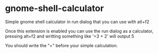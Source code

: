 gnome-shell-calculator
======================

Simple gnome shell calculator in run dialog that you can use with atl+f2

Once this extension is enabled you can use the run dialog as a
calculator, pressing alt+f2 and writting something like '=3 + 2' will
output 5

You should write the "=" before your simple calculation.
